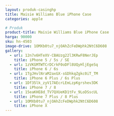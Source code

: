 ```yaml
---
layout: produk-casinghp
title: Maisie Williams Blue iPhone Case
categories: apple

# Produk
product-title: Maisie Williams Blue iPhone Case
harga: 90000
sku: hn-4503
image-drive: 1OMXb0tu7_njOAhZcFeDWphk2NtC6D608
gallery:
  - url: 12n7x6HTeXV-CBAUzg22l3KRwF8NerJEp
    title: iPhone 5 / 5s / SE
  - url: 1zVKGMTWTCrDCrkF0oDFl8UQyHljEgeSq
    title: iPhone 6 / 6s
  - url: 1TgJHvlNraM2axGX-sGDhkqZgkc0iT_TM
    title: iPhone 6 Plus / 6s Plus
  - url: 1Df35lk_zyV17AEcrLEmLzpKgrshev3DK
    title: iPhone 7 / 8
  - url: 15eaKHE8d_TV7QXUeKD1tFv_9LoDSscUL
    title: iPhone 7 Plus / 8 Plus
  - url: 1OMXb0tu7_njOAhZcFeDWphk2NtC6D608
    title: iPhone X
---
```

